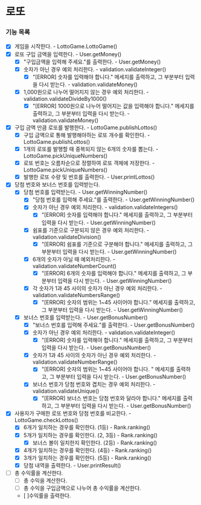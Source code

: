 로또
====

### 기능 목록
- [x] 게임을 시작한다. - LottoGame.LottoGame()
- [x] 로또 구입 금액을 입력한다. - User.getMoney()
  - [x] "구입금액을 입력해 주세요."를 출력한다. - User.getMoney()
  - [x] 숫자가 아닌 경우 예외 처리한다. - validation.validateInteger()
    - [x] "[ERROR] 숫자를 입력해야 합니다." 메세지를 출력하고, 그 부분부터 입력을 다시 받는다. - validation.validateMoney()
  - [x] 1,000원으로 나누어 떨어지지 않는 경우 예외 처리한다. - validation.validateDivideBy1000()
    - [x] "[ERROR] 1000원으로 나누어 떨어지는 값을 입력해야 합니다." 메세지를 출력하고, 그 부분부터 입력을 다시 받는다. - validation.validateMoney()
- [x] 구입 금액 만큼 로또를 발행한다. - LottoGame.publishLottos()
  - [x] 구입 금액으로 통해 발행해야하는 로또 개수를 확인한다. - LottoGame.publishLottos()
  - [x] 1개의 로또를 발행할 때 중복되지 않는 6개의 숫자를 뽑는다. - LottoGame.pickUniqueNumbers()
  - [x] 로또 번호는 오름차순으로 정렬하여 로또 객체에 저장한다. - LottoGame.pickUniqueNumbers()
  - [x] 발행한 로또 수량 및 번호를 출력한다. - User.printLottos()
- [x] 당첨 번호와 보너스 번호를 입력받는다.
  - [x] 당첨 번호를 입력받는다. - User.getWinningNumber()
    - [x] "당첨 번호를 입력해 주세요."를 출력한다. - User.getWinningNumber()
    - [x] 숫자가 아닌 경우 예외 처리한다. - validation.validateIntegers()
        - [x] "[ERROR] 숫자를 입력해야 합니다." 메세지를 출력하고, 그 부분부터 입력을 다시 받는다. - User.getWinningNumber()
    - [x] 쉼표를 기준으로 구분되지 않은 경우 예외 처리한다. - validation.validateDivision()
      - [x] "[ERROR] 쉼표를 기준으로 구분해야 합니다." 메세지를 출력하고, 그 부분부터 입력을 다시 받는다. - User.getWinningNumber()
    - [x] 6개의 숫자가 아닐 때 예외처리한다. - validation.validateNumberCount()
      - [x] "[ERROR] 6개의 숫자를 입력해야 합니다." 메세지를 출력하고, 그 부분부터 입력을 다시 받는다. - User.getWinningNumber()
    - [x] 각 숫자가 1과 45 사이의 숫자가 아닌 경우 예외 처리한다. - validation.validateNumbersRange()
      - [x] "[ERROR] 숫자의 범위는 1~45 사이어야 합니다." 메세지를 출력하고, 그 부분부터 입력을 다시 받는다. - User.getWinningNumber()
  - [x] 보너스 번호를 입력받는다. - User.getBonusNumber()
    - [x] "보너스 번호를 입력해 주세요."를 출력한다. - User.getBonusNumber()
    - [x] 숫자가 아닌 경우 예외 처리한다. - validation.validateInteger()
      - [x] "[ERROR] 숫자를 입력해야 합니다." 메세지를 출력하고, 그 부분부터 입력을 다시 받는다. - User.getBonusNumber()
    - [x] 숫자가 1과 45 사이의 숫자가 아닌 경우 예외 처리한다. - validation.validateNumberRange()
      - [x] "[ERROR] 숫자의 범위는 1~45 사이어야 합니다. " 메세지를 출력하고, 그 부분부터 입력을 다시 받는다. - User.getBonusNumber()
    - [x] 보너스 번호가 당첨 번호와 겹치는 경우 예외 처리한다. - validation.validateUnique()
      - [x] "[ERROR] 보너스 번호는 당첨 번호와 달라야 합니다." 메세지를 출력하고, 그 부분부터 입력을 다시 받는다. - User.getBonusNumber()
- [x] 사용자가 구매한 로또 번호와 당첨 번호를 비교한다. - LottoGame.checkLottos()
  - [x] 6개가 일치하는 경우를 확인한다. (1등) - Rank.ranking()
  - [x] 5개가 일치하는 경우를 확인한다. (2, 3등) - Rank.ranking()
    - [x] 보너스 볼이 일치한지 확인한다. (2등) - Rank.ranking()
  - [x] 4개가 일치하는 경우를 확인한다. (4등) - Rank.ranking()
  - [x] 3개가 일치하는 경우를 확인한다. (5등) - Rank.ranking()
  - [x] 당첨 내역을 출력한다. - User.printResult()
- [ ] 총 수익률을 계산한다.
  - [ ] 총 수익을 계산한다.
  - [ ] 총 수익을 구입금액으로 나누어 총 수익률을 계산한다. 
  - [ ]수익률을 출력한다. 